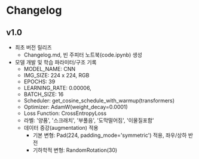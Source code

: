 # Changelog

## v1.0
- 최초 버전 릴리즈
  - Changelog.md, 빈 주피터 노트북(code.ipynb) 생성
- 모델 개발 및 학습 파라미터/구조 기록
  - MODEL_NAME: CNN
  - IMG_SIZE: 224 x 224, RGB
  - EPOCHS: 39
  - LEARNING_RATE: 0.00006, 
  - BATCH_SIZE: 16
  - Scheduler: get_cosine_schedule_with_warmup(transformers)
  - Optimizer: AdamW(weight_decay=0.0001)
  - Loss Function: CrossEntropyLoss
  - 라벨: '양품', '스크래치', '부풀음', '도막떨어짐', '이물질포함'
  - 데이터 증강(augmentation) 적용
    - 기본 변형: Pad(224, padding_mode='symmetric') 적용, 좌우/상하 반전
    - 기하학적 변형: RandomRotation(30)
